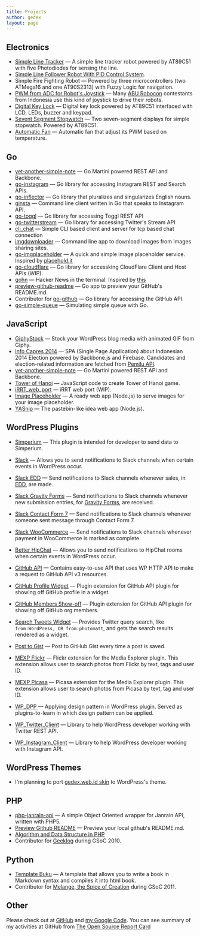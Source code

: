 ```yaml
---
title: Projects
author: gedex
layout: page
---
```


##  Electronics

* [Simple Line Tracker](https://github.com/gedex/simple-line-tracker) &mdash; A simple line tracker robot powered by AT89C51 with five Photodiodes for sensing the line.
* [Simple Line Follower Robot With PID Control System](https://github.com/gedex/semar-mesem-robot).
* Simple Fire Fighting Robot &mdash; Powered by three microcontrollers (two ATMega16 and one AT90S2313) with Fuzzy Logic for navigation.
* [PWM from ADC for Robot's Joystick](https://github.com/gedex/pwm-from-adc) &mdash; Many [ABU Robocon](http://en.wikipedia.org/wiki/ABU_Robocon) contestants from Indonesia use this kind of joystick to drive their robots.
* [Digital Key Lock](https://github.com/gedex/digital-key-lock) &mdash; Digital key lock powered by AT89C51 interfaced with LCD, LEDs, buzzer and keypad.
* [Sevent Segment Stopwatch](https://github.com/gedex/seven-segment-stopwatch) &mdash; Two seven-segment displays for simple stopwatch. Powered by AT89C51.
* [Automatic Fan](https://github.com/gedex/automatic-fan) &mdash; Automatic fan that adjust its PWM based on temperature.

## Go

* [yet-another-simple-note](https://github.com/gedex/yet-another-simple-note) &mdash; Go Martini powered REST API and Backbone.
* [go-instagram](https://github.com/gedex/go-instagram) &mdash; Go library for accessing Instagram REST and Search APIs.
* [go-inflector](https://github.com/gedex/inflector) &mdash; Go library that pluralizes and singularizes English nouns.
* [ginsta](https://github.com/gedex/ginsta) &mdash; Command line client written in Go that speaks to Instagram API.
* [go-toggl](https://github.com/gedex/go-toggl) &mdash; Go library for accessing Toggl REST API
* [go-twitterstream](https://github.com/gedex/go-twitterstream) &mdash; Go library for accessing Twitter's Stream API
* [cli_chat](https://github.com/gedex/cli_chat) &mdash; Simple CLI based client and server for tcp based chat connection
* [imgdownloader](https://github.com/gedex/imgdownloader) &mdash; Command line app to download images from images sharing sites.
* [go-imgplaceholder](https://github.com/gedex/go-imgplaceholder) &mdash; A quick and simple image placeholder service. Inspired by [placehold.it](http://placehold.it/)
* [go-cloudflare](https://github.com/gedex/go-cloudflare) &mdash; Go library for accessking CloudFlare Client and Host APIs (WIP).
* [gohn](https://github.com/gedex/gohn) &mdash; Hacker News in the terminal. Inspired by [this](http://andrewvos.com/2013/08/02/hacker-news-in-the-terminal/)
* [preview-github-readme](https://github.com/gedex/preview-github-readme) &mdash; Go app to preview your GitHub's README.md.
* Contributor for [go-github](https://github.com/gedex/go-github) &mdash; Go library for accessing the GitHub API.
* [go-simple-queue](https://github.com/gedex/go-simple-queue) &mdash; Simulating simple queue with Go.

## JavaScript

* [GiphyStock](https://github.com/gedex/GiphyStock) &mdash; Stock your WordPress blog media with animated GIF from Giphy.
* [Info Capres 2014](https://github.com/gedex/info-capres-2014) &mdash; SPA (Single Page Application) about Indonesian 2014 Election powered by Backbone.js and Firebase. Candidates and election-related information are fetched from [Pemilu API](http://pemiluapi.org).
* [yet-another-simple-note](https://github.com/gedex/yet-another-simple-note) &mdash; Go Martini powered REST API and Backbone.
* [Tower of Hanoi](https://github.com/gedex/TowerOfHanoiJS) &mdash; JavaScript code to create Tower of Hanoi game.
* [iRRT_web_port](https://github.com/gedex/iRRT_web_port) &mdash; iRRT web port (WIP).
* [Image Placeholder](https://github.com/gedex/node-image-placeholder) &mdash; A ready web app (Node.js) to serve images for your image placeholder.
* [YASnip](https://github.com/gedex/yasnip) &mdash; The pastebin-like idea web app (Node.js).

## WordPress Plugins

* [Simperium](https://github.com/gedex/wp-simperium) &mdash; This plugin is intended for developer to send data to Simperium.
* [Slack](http://wordpress.org/plugins/slack) &mdash; Allows you to send notifications to Slack channels when certain events in WordPress occur.
* [Slack EDD](https://github.com/gedex/wp-slack-edd) &mdash; Send notifications to Slack channels whenever sales, in [EDD](https://easydigitaldownloads.com/), are made.
* [Slack Gravity Forms](https://github.com/gedex/wp-slack-gravityforms) &mdash; Send notifications to Slack channels whenever new submission entries, for [Gravity Forms](http://www.gravityforms.com/), are received.
* [Slack Contact Form 7](https://github.com/gedex/wp-slack-contact-form-7) &mdash; Send notifications to Slack channels whenever someone sent message through Contact Form 7.
* [Slack WooCommerce](https://github.com/gedex/wp-slack-woocommerce) &mdash; Send notifications to Slack channels whenever payment in WooCommerce is marked as complete.
* [Better HipChat](https://github.com/gedex/wp-better-hipchat) &mdash; Allows you to send notifications to HipChat rooms when certain events in WordPress occur.
* [GitHub API](https://github.com/gedex/wp-github-api) &mdash; Contains easy-to-use API that uses WP HTTP API to make a request to GitHub API v3 resources.
* [GitHub Profile Widget](https://github.com/gedex/wp-gh-profile-widget) &mdash; Plugin extension for GitHub API plugin for showing off GitHub profile in a widget.
* [GitHub Members Show-off](https://github.com/gedex/wp-gh-members-showoff) &mdash; Plugin extension for GitHub API plugin for showing off GitHub org members.

* [Search Tweets Widget](http://wordpress.org/plugins/search-tweets-widget/) &mdash; Provides Twitter query search, like `from:WordPress, OR from:photomatt`, and gets the search results rendered as a widget.
* [Post to Gist](https://github.com/gedex/wp-post-to-gist) &mdash; Post to GitHub Gist every time a post is saved.
* [MEXP Flickr](https://github.com/gedex/mexp-flickr) &mdash; Flickr extension for the Media Explorer plugin. This extension allows user to search photos from Flickr by text, tags and user ID.
* [MEXP Picasa](https://github.com/gedex/mexp-picasa) &mdash; Picasa extension for the Media Explorer plugin. This extension allows user to search photos from Picasa by text, tag and user ID.
* [WP_DPP](https://github.com/gedex/WP_DPP) &mdash; Applying design pattern in WordPress plugin. Served as plugins-to-learn in which design pattern can be applied.
* [WP_Twitter_Client](https://github.com/gedex/WP_Twitter_Client) &mdash; Library to help WordPress developer working with Twitter REST API.
* [WP_Instagram_Client](https://github.com/gedex/WP_Instagram_Client) &mdash; Library to help WordPress developer working with Instagram API.

## WordPress Themes

* I'm planning to port [gedex.web.id skin](https://github.com/gedex/gedex.github.com) to WordPress's theme.

## PHP

* [php-janrain-api](https://github.com/gedex/php-janrain-api) &mdash; A simple Object Oriented wrapper for Janrain API, written with PHP5.
* [Preview Github README](https://github.com/gedex/preview-github-readme.md) &mdash; Preview your local github's README.md.
* [Algorithm and Data Structure in PHP](https://github.com/gedex/Algorithm-and-Data-Structure-in-PHP)
* Contributor for [Geeklog](http://project.geeklog.net/cgi-bin/hgwebdir.cgi/geeklog/) during GSoC 2010.

## Python

* [Template Buku](https://github.com/gedex/template-buku) &mdash; A template that allows you to write a book in Markdown syntax and compiles it into html book.
* Contributor for [Melange, the Spice of Creation](https://code.google.com/p/soc/) during GSoC 2011.

## Other

Please check out at [GitHub][1] and [my Google Code][2]. You can see summary of my activities at GitHub from [The Open Source Report Card][3]

[1]: http://github.com/gedex
[2]: https://code.google.com/u/gedex.adc/
[3]: http://osrc.dfm.io/gedex
